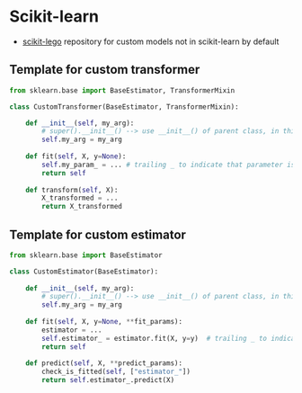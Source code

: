 # Scikit-learn

- [scikit-lego](https://scikit-lego.readthedocs.io/en/latest/) repository for custom models not in scikit-learn by default

## Template for custom transformer

```python
from sklearn.base import BaseEstimator, TransformerMixin

class CustomTransformer(BaseEstimator, TransformerMixin):

    def __init__(self, my_arg):
        # super().__init__() --> use __init__() of parent class, in this case not needed as BaseEstimator does not have init method
        self.my_arg = my_arg
        
    def fit(self, X, y=None):
        self.my_param_ = ... # trailing _ to indicate that parameter is set during fitting/training
        return self
    
    def transform(self, X):
        X_transformed = ...
        return X_transformed
```

## Template for custom estimator
```python
from sklearn.base import BaseEstimator

class CustomEstimator(BaseEstimator):
    
    def __init__(self, my_arg):
        # super().__init__() --> use __init__() of parent class, in this case not needed as BaseEstimator does not have init method
        self.my_arg = my_arg
        
    def fit(self, X, y=None, **fit_params):
        estimator = ...
        self.estimator_ = estimator.fit(X, y=y)  # trailing _ to indicate that parameter is set during fitting/training
        return self
    
    def predict(self, X, **predict_params):
        check_is_fitted(self, ["estimator_"])
        return self.estimator_.predict(X)
```